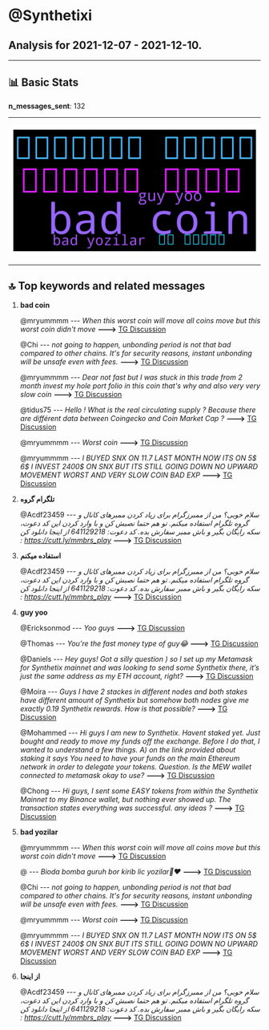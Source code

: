 # **@Synthetixi**
 ## Analysis for **2021-12-07** - **2021-12-10**.

---

## 📊 **Basic Stats**

**n_messages_sent**: 132

---
![wordcloud](Synthetixi_3Days_wordcloud.png)

---


## 🔝 **Top keywords and related messages**

1. **bad coin**

    @mryummmm --- *When this worst coin will move all coins move but this worst coin didn't move* **--->** [TG Discussion](https://t.me/Synthetixi/18238)

    @Chi --- *not going to happen, unbonding period is not that bad compared to other chains. It's for security reasons, instant unbonding will be unsafe even with fees.* **--->** [TG Discussion](https://t.me/Synthetixi/18206)

    @mryummmm --- *Dear not fast but I was stuck in this trade from 2 month invest my hole port folio in this coin that's why and also very very slow coin* **--->** [TG Discussion](https://t.me/Synthetixi/18203)

    @tidus75 --- *Hello !  What is the real circulating supply ?  Because there are différent data between Coingecko and Coin Market Cap ?* **--->** [TG Discussion](https://t.me/Synthetixi/18194)

    @mryummmm --- *Worst coin* **--->** [TG Discussion](https://t.me/Synthetixi/18192)

    @mryummmm --- *I BUYED SNX ON 11.7 LAST MONTH NOW ITS ON 5$ 6$ I INVEST 2400$ ON SNX BUT ITS STILL GOING DOWN NO UPWARD MOVEMENT WORST AND VERY SLOW COIN BAD EXP* **--->** [TG Discussion](https://t.me/Synthetixi/18182)

2. **تلگرام گروه**

    @Acdf23459 --- *سلام خوبی؟    من از ممبرزگرام برای زیاد کردن ممبرهای کانال و گروه تلگرام استفاده میکنم. تو هم حتما نصبش کن و با وارد کردن این کد دعوت، سکه رایگان بگیر و باش ممبر سفارش بده.    کد دعوت: 641129218   از اینجا دانلود کن :   https://cutt.ly/mmbrs_play* **--->** [TG Discussion](https://t.me/Synthetixi/18240)

3. **استفاده میکنم**

    @Acdf23459 --- *سلام خوبی؟    من از ممبرزگرام برای زیاد کردن ممبرهای کانال و گروه تلگرام استفاده میکنم. تو هم حتما نصبش کن و با وارد کردن این کد دعوت، سکه رایگان بگیر و باش ممبر سفارش بده.    کد دعوت: 641129218   از اینجا دانلود کن :   https://cutt.ly/mmbrs_play* **--->** [TG Discussion](https://t.me/Synthetixi/18240)

4. **guy yoo**

    @Ericksonmod --- *Yoo guys* **--->** [TG Discussion](https://t.me/Synthetixi/18242)

    @Thomas --- *You're the fast money type of guy😂* **--->** [TG Discussion](https://t.me/Synthetixi/18198)

    @Daniels --- *Hey guys! Got a silly question ) so I set up my Metamask for Synthetix mainnet and was looking to send some Synthetix there, it’s just the same address as my ETH account, right?* **--->** [TG Discussion](https://t.me/Synthetixi/18175)

    @Moira --- *Guys I have 2 stackes in different nodes and both stakes have different amount of Synthetix but somehow both nodes give me exactly 0.19 Synthetix rewards. How is that possible?* **--->** [TG Discussion](https://t.me/Synthetixi/18131)

    @Mohammed --- *Hi guys I am new to Synthetix. Havent staked yet. Just bought and ready to move my funds off the exchange.  Before I do that, I wanted to understand a few things. A) on the link provided about staking it says  You need to have your funds on the main Ethereum network in order to delegate your tokens.  Question. Is the MEW wallet connected to metamask okay to use?* **--->** [TG Discussion](https://t.me/Synthetixi/18124)

    @Chong --- *Hi guys, I sent some EASY tokens from within the Synthetix Mainnet to my Binance wallet, but nothing ever showed up.  The transaction states everything was successful.  any ideas ?* **--->** [TG Discussion](https://t.me/Synthetixi/18091)

5. **bad yozilar**

    @mryummmm --- *When this worst coin will move all coins move but this worst coin didn't move* **--->** [TG Discussion](https://t.me/Synthetixi/18238)

    @<UNK> --- *Bioda bomba guruh bor kirib lic yozilar👻❤️* **--->** [TG Discussion](https://t.me/Synthetixi/18236)

    @Chi --- *not going to happen, unbonding period is not that bad compared to other chains. It's for security reasons, instant unbonding will be unsafe even with fees.* **--->** [TG Discussion](https://t.me/Synthetixi/18206)

    @mryummmm --- *Worst coin* **--->** [TG Discussion](https://t.me/Synthetixi/18192)

    @mryummmm --- *I BUYED SNX ON 11.7 LAST MONTH NOW ITS ON 5$ 6$ I INVEST 2400$ ON SNX BUT ITS STILL GOING DOWN NO UPWARD MOVEMENT WORST AND VERY SLOW COIN BAD EXP* **--->** [TG Discussion](https://t.me/Synthetixi/18182)

6. **از اینجا**

    @Acdf23459 --- *سلام خوبی؟    من از ممبرزگرام برای زیاد کردن ممبرهای کانال و گروه تلگرام استفاده میکنم. تو هم حتما نصبش کن و با وارد کردن این کد دعوت، سکه رایگان بگیر و باش ممبر سفارش بده.    کد دعوت: 641129218   از اینجا دانلود کن :   https://cutt.ly/mmbrs_play* **--->** [TG Discussion](https://t.me/Synthetixi/18240)


